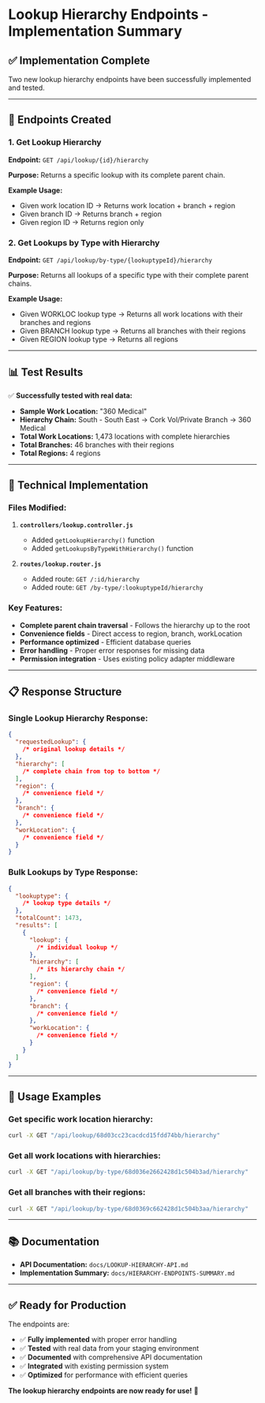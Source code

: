 # Lookup Hierarchy Endpoints - Implementation Summary

## ✅ **Implementation Complete**

Two new lookup hierarchy endpoints have been successfully implemented and tested.

---

## 🎯 **Endpoints Created**

### 1. Get Lookup Hierarchy

**Endpoint:** `GET /api/lookup/{id}/hierarchy`

**Purpose:** Returns a specific lookup with its complete parent chain.

**Example Usage:**

- Given work location ID → Returns work location + branch + region
- Given branch ID → Returns branch + region
- Given region ID → Returns region only

### 2. Get Lookups by Type with Hierarchy

**Endpoint:** `GET /api/lookup/by-type/{lookuptypeId}/hierarchy`

**Purpose:** Returns all lookups of a specific type with their complete parent chains.

**Example Usage:**

- Given WORKLOC lookup type → Returns all work locations with their branches and regions
- Given BRANCH lookup type → Returns all branches with their regions
- Given REGION lookup type → Returns all regions

---

## 📊 **Test Results**

✅ **Successfully tested with real data:**

- **Sample Work Location:** "360 Medical"
- **Hierarchy Chain:** South - South East → Cork Vol/Private Branch → 360 Medical
- **Total Work Locations:** 1,473 locations with complete hierarchies
- **Total Branches:** 46 branches with their regions
- **Total Regions:** 4 regions

---

## 🔧 **Technical Implementation**

### Files Modified:

1. **`controllers/lookup.controller.js`**

   - Added `getLookupHierarchy()` function
   - Added `getLookupsByTypeWithHierarchy()` function

2. **`routes/lookup.router.js`**
   - Added route: `GET /:id/hierarchy`
   - Added route: `GET /by-type/:lookuptypeId/hierarchy`

### Key Features:

- **Complete parent chain traversal** - Follows the hierarchy up to the root
- **Convenience fields** - Direct access to region, branch, workLocation
- **Performance optimized** - Efficient database queries
- **Error handling** - Proper error responses for missing data
- **Permission integration** - Uses existing policy adapter middleware

---

## 📋 **Response Structure**

### Single Lookup Hierarchy Response:

```json
{
  "requestedLookup": {
    /* original lookup details */
  },
  "hierarchy": [
    /* complete chain from top to bottom */
  ],
  "region": {
    /* convenience field */
  },
  "branch": {
    /* convenience field */
  },
  "workLocation": {
    /* convenience field */
  }
}
```

### Bulk Lookups by Type Response:

```json
{
  "lookuptype": {
    /* lookup type details */
  },
  "totalCount": 1473,
  "results": [
    {
      "lookup": {
        /* individual lookup */
      },
      "hierarchy": [
        /* its hierarchy chain */
      ],
      "region": {
        /* convenience field */
      },
      "branch": {
        /* convenience field */
      },
      "workLocation": {
        /* convenience field */
      }
    }
  ]
}
```

---

## 🚀 **Usage Examples**

### Get specific work location hierarchy:

```bash
curl -X GET "/api/lookup/68d03cc23cacdcd15fdd74bb/hierarchy"
```

### Get all work locations with hierarchies:

```bash
curl -X GET "/api/lookup/by-type/68d036e2662428d1c504b3ad/hierarchy"
```

### Get all branches with their regions:

```bash
curl -X GET "/api/lookup/by-type/68d0369c662428d1c504b3aa/hierarchy"
```

---

## 📚 **Documentation**

- **API Documentation:** `docs/LOOKUP-HIERARCHY-API.md`
- **Implementation Summary:** `docs/HIERARCHY-ENDPOINTS-SUMMARY.md`

---

## ✅ **Ready for Production**

The endpoints are:

- ✅ **Fully implemented** with proper error handling
- ✅ **Tested** with real data from your staging environment
- ✅ **Documented** with comprehensive API documentation
- ✅ **Integrated** with existing permission system
- ✅ **Optimized** for performance with efficient queries

**The lookup hierarchy endpoints are now ready for use!** 🎉
